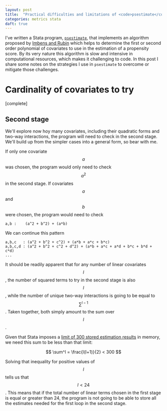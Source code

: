 ```yaml
---
layout: post
title:  "Practical difficulties and limitations of <code>psestimate</code>"
categories: metrics stata
daft: true
---
```


I've written a Stata program, [`psestimate`](/resources/psestimate), that implements an algorithm proposed by [Imbens and Rubin](http://jhr.uwpress.org/content/50/2/373) which helps to determine the first or second order polynomial of covariates to use in the  estimation of a propensity score. By its very nature this algorithm is slow and intensive in computational resources, which makes it challenging to code. In this post I share some notes on the strategies I use in `psestimate` to overcome or mitigate those challenges.

# Cardinality of covariates to try

[complete]

## Second stage

We'll explore now hoy many covariates, including their quadratic forms and two-way interactions, the program will need to check in the second stage. We'll build up from the simpler cases into a general form, so bear with me.

If only one covariate $$a$$ was chosen, the program would only need to check $$a^2$$ in the second stage. If covariates $$a$$ and $$b$$ were chosen, the program would need to check

```
a,b :    (a^2 + b^2) + (a*b)
```

We can continue this pattern

```
a,b,c   : (a^2 + b^2 + c^2) + (a*b + a*c + b*c)
a,b,c,d : (a^2 + b^2 + c^2 + d^2) + (a*b + a*c + a*d + b*c + b*d + c*d)
...
```

It should be readily apparent that for any number of linear covariates $$l$$, the number of squared terms to try in the second stage is also $$l$$, while the number of unique two-way interactions is going to be equal to $$\sum^{l-1}$$. Taken together, both simply amount to the sum over $$l$$.

Given that Stata imposes a [limit of 300 stored estimation results](http://www.stata.com/help.cgi?limits) in memory, we need this sum to be less than that limit:

$$
\sum^l = \frac{l(l+1)}{2} < 300
$$

Solving that inequality for positive values of $$l$$ tells us that $$l<24$$. This means that if the total number of linear terms chosen in the first stage is equal or greater than 24, the program is not going to be able to store all the estimates needed for the first loop in the second stage.
